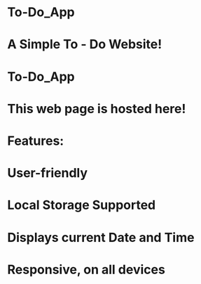 # To-Do_App
# A Simple To - Do Website!
# To-Do_App
# This web page is hosted here!
# Features:
# User-friendly
# Local Storage Supported
# Displays current Date and Time
# Responsive, on all devices

